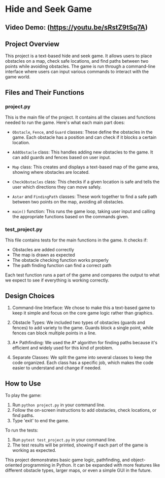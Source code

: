 # Hide and Seek Game
## Video Demo:  (https://youtu.be/sRstZ9tSq7A)
## Project Overview

This project is a text-based hide and seek game. It allows users to place obstacles on a map, check safe locations, and find paths between two points while avoiding obstacles. The game is run through a command-line interface where users can input various commands to interact with the game world.

## Files and Their Functions

### project.py

This is the main file of the project. It contains all the classes and functions needed to run the game. Here's what each main part does:

- `Obstacle`, `Fence`, and `Guard` classes: These define the obstacles in the game. Each obstacle has a position and can check if it blocks a certain location.

- `AddObstacle` class: This handles adding new obstacles to the game. It can add guards and fences based on user input.

- `Map` class: This creates and displays a text-based map of the game area, showing where obstacles are located.

- `CheckObstacles` class: This checks if a given location is safe and tells the user which directions they can move safely.

- `Astar` and `FindingPath` classes: These work together to find a safe path between two points on the map, avoiding all obstacles.

- `main()` function: This runs the game loop, taking user input and calling the appropriate functions based on the commands given.

### test_project.py

This file contains tests for the main functions in the game. It checks if:

- Obstacles are added correctly
- The map is drawn as expected
- The obstacle checking function works properly
- The path finding function can find a correct path

Each test function runs a part of the game and compares the output to what we expect to see if everything is working correctly.

## Design Choices

1. Command-line Interface: We chose to make this a text-based game to keep it simple and focus on the core game logic rather than graphics.

2. Obstacle Types: We included two types of obstacles (guards and fences) to add variety to the game. Guards block a single point, while fences can block multiple points in a line.

3. A* Pathfinding: We used the A* algorithm for finding paths because it's efficient and widely used for this kind of problem.

4. Separate Classes: We split the game into several classes to keep the code organized. Each class has a specific job, which makes the code easier to understand and change if needed.

## How to Use

To play the game:

1. Run `python project.py` in your command line.
2. Follow the on-screen instructions to add obstacles, check locations, or find paths.
3. Type 'exit' to end the game.

To run the tests:

1. Run `pytest test_project.py` in your command line.
2. The test results will be printed, showing if each part of the game is working as expected.

This project demonstrates basic game logic, pathfinding, and object-oriented programming in Python. It can be expanded with more features like different obstacle types, larger maps, or even a simple GUI in the future.
